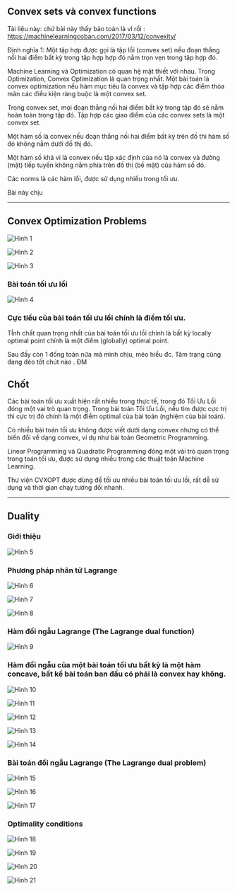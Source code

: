 ##  Convex sets và convex functions

Tài liệu này: chứ bài này thấy bảo toán là vl rồi : https://machinelearningcoban.com/2017/03/12/convexity/

Định nghĩa 1: Một tập hợp được gọi là tập lồi (convex set) nếu đoạn thẳng nối hai điểm bất kỳ trong tập hợp hợp đó nằm trọn vẹn trong tập hợp đó.

Machine Learning và Optimization có quan hệ mật thiết với nhau. Trong Optimization, Convex Optimization là quan trọng nhất. Một bài toán là convex optimization nếu hàm mục tiêu là convex và tập hợp các điểm thỏa mãn các điều kiện ràng buộc là một convex set.

Trong convex set, mọi đoạn thẳng nối hai điểm bất kỳ trong tập đó sẽ nằm hoàn toàn trong tập đó. Tập hợp các giao điểm của các convex sets là một convex set.

Một hàm số là convex nếu đoạn thẳng nối hai điểm bất kỳ trên đồ thì hàm số đó không nằm dưới đồ thị đó.

Một hàm số khả vi là convex nếu tập xác định của nó là convex và đường (mặt) tiếp tuyến không nằm phía trên đồ thị (bề mặt) của hàm số đó.

Các norms là các hàm lồi, được sử dụng nhiều trong tối ưu.

Bài này chịu

----------------------------------------------------------------------------------------------------------------------------------------
## Convex Optimization Problems

![Hình 1](https://github.com/lacie-life/ML-basic/blob/master/Lesson14/img/1.PNG?raw=true)

![Hình 2](https://github.com/lacie-life/ML-basic/blob/master/Lesson14/img/2.PNG?raw=true)

![Hình 3](https://github.com/lacie-life/ML-basic/blob/master/Lesson14/img/3.PNG?raw=true)

### Bài toán tối ưu lồi

![Hình 4](https://github.com/lacie-life/ML-basic/blob/master/Lesson14/img/4.PNG?raw=true)

### Cực tiểu của bài toán tối ưu lồi chính là điểm tối ưu.

TÍnh chất quan trọng nhất của bài toán tối ưu lồi chính là bất kỳ locally optimal point chính là một điểm (globally) optimal point.

Sau đấy còn 1 đống toán nữa mà mình chịu, méo hiểu đc. Tâm trạng cũng đang đéo tốt chút nào . ĐM

## Chốt
Các bài toán tối ưu xuất hiện rất nhiều trong thực tế, trong đó Tối Ưu Lồi đóng một vai trò quan trọng. Trong bài toán Tối Ưu Lồi, nếu tìm được cực trị thì cực trị đó chính là một điểm optimal của bài toán (nghiệm của bài toán).

Có nhiều bài toán tối ưu không được viết dưới dạng convex nhưng có thể biến đổi về dạng convex, ví dụ như bài toán Geometric Programming.

Linear Programming và Quadratic Programming đóng một vài trò quan trọng trong toán tối ưu, được sử dụng nhiều trong các thuật toán Machine Learning.

Thư viện CVXOPT được dùng để tối ưu nhiều bài toán tối ưu lồi, rất dễ sử dụng và thời gian chạy tương đối nhanh.

-------------------------------------------------------------------------------------------------------------------------------------------------

## Duality

### Giới thiệu

![Hình 5](https://github.com/lacie-life/ML-basic/blob/master/Lesson14/img/5.PNG?raw=true)

### Phương pháp nhân tử Lagrange

![Hình 6](https://github.com/lacie-life/ML-basic/blob/master/Lesson14/img/6.PNG?raw=true)

![Hình 7](https://github.com/lacie-life/ML-basic/blob/master/Lesson14/img/7.PNG?raw=true)

![Hình 8](https://github.com/lacie-life/ML-basic/blob/master/Lesson14/img/8.PNG?raw=true)

### Hàm đối ngẫu Lagrange (The Lagrange dual function)

![Hình 9](https://github.com/lacie-life/ML-basic/blob/master/Lesson14/img/9.PNG?raw=true)

### Hàm đối ngẫu của một bài toán tối ưu bất kỳ là một hàm concave, bất kể bài toán ban đầu có phải là convex hay không.

![Hình 10](https://github.com/lacie-life/ML-basic/blob/master/Lesson14/img/10.PNG?raw=true)

![Hình 11](https://github.com/lacie-life/ML-basic/blob/master/Lesson14/img/11.PNG?raw=true)

![Hình 12](https://github.com/lacie-life/ML-basic/blob/master/Lesson14/img/12.PNG?raw=true)

![Hình 13](https://github.com/lacie-life/ML-basic/blob/master/Lesson14/img/13.PNG?raw=true)

![Hình 14](https://github.com/lacie-life/ML-basic/blob/master/Lesson14/img/14.PNG?raw=true)

### Bài toán đối ngẫu Lagrange (The Lagrange dual problem)

![Hình 15](https://github.com/lacie-life/ML-basic/blob/master/Lesson14/img/15.PNG?raw=true)

![Hình 16](https://github.com/lacie-life/ML-basic/blob/master/Lesson14/img/16.PNG?raw=true)

![Hình 17](https://github.com/lacie-life/ML-basic/blob/master/Lesson14/img/17.PNG?raw=true)

### Optimality conditions

![Hình 18](https://github.com/lacie-life/ML-basic/blob/master/Lesson14/img/18.PNG?raw=true)

![Hình 19](https://github.com/lacie-life/ML-basic/blob/master/Lesson14/img/19.PNG?raw=true)

![Hình 20](https://github.com/lacie-life/ML-basic/blob/master/Lesson14/img/20.PNG?raw=true)

![Hình 21](https://github.com/lacie-life/ML-basic/blob/master/Lesson14/img/21.PNG?raw=true)




